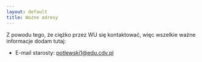 ```yaml
---
layout: default
title: Ważne adresy
---
```


Z powodu tego, że ciężko przez WU się kontaktować, więc wszelkie ważne informacje dodam tutaj:

* E-mail starosty: potlewski1@edu.cdv.pl